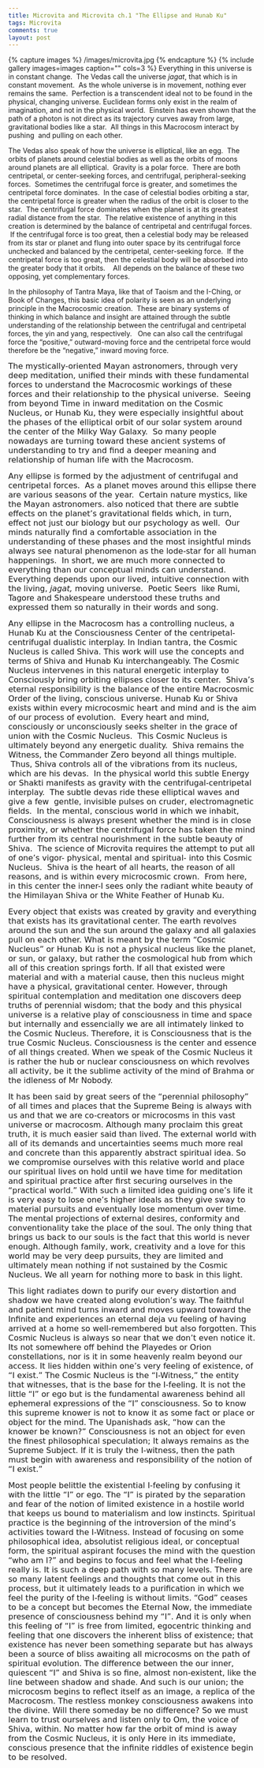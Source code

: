 ```yaml
---
title: Microvita and Microvita ch.1 "The Ellipse and Hunab Ku"
tags: Microvita
comments: true
layout: post
---
```


{% capture images %}
	/images/microvita.jpg
{% endcapture %}
{% include gallery images=images caption="" cols=3 %}
Everything in this universe is in constant change.  The Vedas call the universe <i>jagat</i>, that which is in constant movement.  As the whole universe is in movement, nothing ever remains the same.  Perfection is a transcendent ideal not to be found in the physical, changing universe. Euclidean forms only exist in the realm of imagination, and not in the physical world.  Einstein has even shown that the path of a photon is not direct as its trajectory curves away from large, gravitational bodies like a star.  All things in this Macrocosm interact by pushing  and pulling on each other. 

The Vedas also speak of how the universe is elliptical, like an egg.  The orbits of planets around celestial bodies as well as the orbits of moons around planets are all elliptical.  Gravity is a polar force.  There are both centripetal, or center-seeking forces, and centrifugal, peripheral-seeking forces.  Sometimes the centrifugal force is greater, and sometimes the centripetal force dominates.  In the case of celestial bodies orbiting a star, the centripetal force is greater when the radius of the orbit is closer to the star.  The centrifugal force dominates when the planet is at its greatest radial distance from the star.  The relative existence of anything in this creation is determined by the balance of centripetal and centrifugal forces.  If the centrifugal force is too great, then a celestial body may be released from its star or planet and flung into outer space by its centrifugal force unchecked and balanced by the centripetal, center-seeking force.  If the centripetal force is too great, then the celestial body will be absorbed into the greater body that it orbits.    All depends on the balance of these two opposing, yet complementary forces. 

In the philosophy of Tantra Maya, like that of Taoism and the I-Ching, or Book of Changes, this basic idea of polarity is seen as an underlying principle in the Macrocosmic creation.  These are binary systems of thinking in which balance and insight are attained through the subtle understanding of the relationship between the centrifugal and centripetal forces, the yin and yang, respectively.   One can also call the centrifugal force the “positive,” outward-moving force and the centripetal force would therefore be the “negative,” inward moving force. </span></span>

<span style="font-family: DejaVu Sans,sans-serif;"><span style="font-size: medium;"> The mystically-oriented Mayan astronomers, through very deep meditation, unified their minds with these fundamental forces to understand the Macrocosmic workings of these forces and their relationship to the physical universe.  Seeing from beyond Time in inward meditation on the Cosmic Nucleus, or Hunab Ku, they were especially insightful about the phases of the elliptical orbit of our solar system around the center of the Milky Way Galaxy.  So many people nowadays are turning toward these ancient systems of understanding to try and find a deeper meaning and relationship of human life with the Macrocosm. </span></span>

<span style="font-family: DejaVu Sans,sans-serif;"><span style="font-size: medium;"> Any ellipse is formed by the adjustment of centrifugal and centripetal forces.  As a planet moves around this ellipse there are various seasons of the year.  Certain nature mystics, like the Mayan astronomers. also noticed that there are subtle effects on the planet’s gravitational fields which, in turn, effect not just our biology but our psychology as well.  Our minds naturally find a comfortable association in the understanding of these phases and the most insightful minds always see natural phenomenon as the lode-star for all human happenings.  In short, we are much more connected to everything than our conceptual minds can understand. Everything depends upon our lived, intuitive connection with the living, <i>jagat, </i>moving universe.  Poetic Seers  like Rumi, Tagore and Shakespeare understood these truths and expressed them so naturally in their words and song. </span></span>

<span style="font-family: DejaVu Sans,sans-serif;"><span style="font-size: medium;"> Any ellipse in the Macrocosm has a controlling nucleus, a Hunab Ku at the Consciousness Center of the centripetal-centrifugal dualistic interplay. In Indian tantra, the Cosmic Nucleus is called Shiva. This work will use the concepts and terms of Shiva and Hunab Ku interchangeably. The Cosmic Nucleus intervenes in this natural energetic interplay to Consciously bring orbiting ellipses closer to its center.  Shiva’s eternal responsibility is the balance of the entire Macrocosmic Order of the living, conscious universe. Hunab Ku or Shiva exists within every microcosmic heart and mind and is the aim of our process of evolution.  Every heart and mind, consciously or unconsciously seeks shelter in the grace of union with the Cosmic Nucleus.  This Cosmic Nucleus is ultimately beyond any energetic duality.  Shiva remains the Witness, the Commander Zero beyond all things multiple.  Thus, Shiva controls all of the vibrations from its nucleus, which are his devas.  In the physical world this subtle Energy or Shakti manifests as gravity with the centrifugal-centripetal interplay.  The subtle devas ride these elliptical waves and give a few  gentle, invisible pulses on cruder, electromagnetic fields.  In the mental, conscious world in which we inhabit, Consciousness is always present whether the mind is in close proximity, or whether the centrifugal force has taken the mind further from its central nourishment in the subtle beauty of Shiva.  The science of Microvita requires the attempt to put all of one’s vigor- physical, mental and spiritual- into this Cosmic Nucleus.  Shiva is the heart of all hearts, the reason of all reasons, and is within every microcosmic crown.  From here, in this center the inner-I sees only the radiant white beauty of the Himilayan Shiva or the White Feather of Hunab Ku. </span></span>

<span style="font-family: DejaVu Sans,sans-serif;"><span style="font-size: medium;">Every object that exists was created by gravity and everything that exists has its gravitational center. The earth revolves around the sun and the sun around the galaxy and all galaxies pull on each other. What is meant by the term “Cosmic Nucleus” or Hunab Ku is not a physical nucleus like the planet, or sun, or galaxy, but rather the cosmological hub from which all of this creation springs forth. If all that existed were material and with a material cause, then this nucleus might have a physical, gravitational center. However, through spiritual contemplation and meditation one discovers deep truths of perennial wisdom; that the body and this physical universe is a relative play of consciousness in time and space but internally and essencially we are all intimately linked to the Cosmic Nucleus. Therefore, it is Consciousness that is the true Cosmic Nucleus. Consciousness is the center and essence of all things created. When we speak of the Cosmic Nucleus it is rather the hub or nuclear consciousness on which revolves all activity, be it the sublime activity of the mind of Brahma or the idleness of Mr Nobody.
</span></span>

<span style="font-family: DejaVu Sans,sans-serif;"><span style="font-size: medium;">It has been said by great seers of the “perennial philosophy” of all times and places that the Supreme Being is always with us and that we are co-creators or microcosms in this vast universe or macrocosm. Although many proclaim this great truth, it is much easier said than lived. The external world with all of its demands and uncertainties seems much more real and concrete than this apparently abstract spiritual idea. So we compromise ourselves with this relative world and place our spiritual lives on hold until we have time for meditation and spiritual practice after first securing ourselves in the “practical world.” With such a limited idea guiding one’s life it is very easy to lose one’s higher ideals as they give sway to material pursuits and eventually lose momentum over time. The mental projections of external desires, conformity and conventionality take the place of the soul. The only thing that brings us back to our souls is the fact that this world is never enough. Although family, work, creativity and a love for this world may be very deep pursuits, they are limited and ultimately mean nothing if not sustained by the Cosmic Nucleus. We all yearn for nothing more to bask in this light.</span></span>

<span style="font-family: DejaVu Sans,sans-serif;"><span style="font-size: medium;">
This light radiates down to purify our every distortion and shadow we have created along evolution’s way. The faithful and patient mind turns inward and moves upward toward the Infinite and experiences an eternal deja vu feeling of having arrived at a home so well-remembered but also forgotten. This Cosmic Nucleus is always so near that we don’t even notice it. Its not somewhere off behind the Playedes or Orion constellations, nor is it in some heavenly realm beyond our access. It lies hidden within one’s very feeling of existence, of “I exist.” The Cosmic Nucleus is the “I-Witness,” the entity that witnesses, that is the base for the I-feeling. It is not the little “I” or ego but is the fundamental awareness behind all ephemeral expressions of the “I” consciousness. So to know this supreme knower is not to know it as some fact or place or object for the mind. The Upanishads ask, “how can the knower be known?” Consciousness is not an object for even the finest philosophical speculation; It always remains as the Supreme Subject. If it is truly the I-witness, then the path must begin with awareness and responsibility of the notion of “I exist.”</span></span>

<span style="font-family: DejaVu Sans,sans-serif;"><span style="font-size: medium;">
Most people belittle the existential I-feeling by confusing it with the little “I” or ego. The “I” is pirated by the separation and fear of the notion of limited existence in a hostile world that keeps us bound to materialism and low instincts. Spiritual practice is the beginning of the introversion of the mind’s activities toward the I-Witness. Instead of focusing on some philosophical idea, absolutist religious ideal, or conceptual form, the spiritual aspirant focuses the mind with the question “who am I?” and begins to focus and feel what the I-feeling really is. It is such a deep path with so many levels. There are so many latent feelings and thoughts that come out in this process, but it ultimately leads to a purification in which we feel the purity of the I-feeling is without limits. “God” ceases to be a concept but becomes the Eternal Now, the immediate presence of consciousness behind my “I”. And it is only when this feeling of “I” is free from limited, egocentric thinking and feeling that one discovers the inherent bliss of existence; that existence has never been something separate but has always been a source of bliss awaiting all microcosms on the path of spiritual evolution. The difference between the our inner, quiescent “I” and Shiva is so fine, almost non-existent, like the line between shadow and shade. And such is our union; the microcosm begins to reflect itself as an image, a replica of the Macrocosm. The restless monkey consciousness awakens into the divine. Will there someday be no difference? So we must learn to trust ourselves and listen only to Om, the voice of Shiva, within. No matter how far the orbit of mind is away from the Cosmic Nucleus, it is only Here in its immediate, conscious presence that the infinite riddles of existence begin to be resolved.</span></span>
